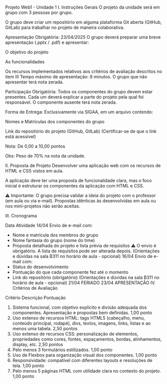 Projeto Web1 - Unidade 1
I. Instruções Gerais
O projeto da unidade será em grupo com 3 pessoas por grupo.

O grupo deve criar um repositório em alguma plataforma Git aberta (GitHub, GitLab) para trabalhar no projeto de maneira colaborativa.

Apresentação Obrigatória: 23/04/2025
O grupo deverá preparar uma breve apresentação (.pptx / .pdf) e apresentar:

O objetivo do projeto

As funcionalidades

Os recursos implementados relativos aos critérios de avaliação descritos no item III
Tempo máximo de apresentação: 8 minutos.
O grupo que não apresentar terá nota zerada.

Participação Obrigatória:
Todos os componentes do grupo devem estar presentes.
Cada um deverá explicar a parte do projeto pela qual foi responsável.
O componente ausente terá nota zerada.

Forma de Entrega:
Exclusivamente via SIGAA, em um arquivo contendo:

Nomes e Matrículas dos componentes do grupo

Link do repositório do projeto (GitHub, GitLab)
(Certificar-se de que o link está acessível)

Nota: De 0,00 a 10,00 pontos

Obs: Peso de 70% na nota da unidade.

II. Proposta de Projeto
Desenvolver uma aplicação web com os recursos de HTML e CSS vistos em aula.

A aplicação deve ter uma proposta de funcionalidade clara, mas o foco inicial é estruturar os componentes da aplicação com HTML e CSS.

⚠️ Importante: O grupo precisa validar a ideia do projeto com o professor (em aula ou via e-mail).
Propostas idênticas às desenvolvidas em aula ou nos mini-projetos não serão aceitas.

III. Cronograma

Data	Atividade
14/04	Envio de e-mail com:
- Nome e matrícula dos membros do grupo
- Nome fantasia do grupo (nome do time)
- Proposta detalhada do projeto e lista prévia de requisitos
⚠️ O envio é obrigatório. A lista de requisitos pode ser alterada depois.
(Orientações e dúvidas na sala B311 no horário de aula - opcional)
16/04	Envio de e-mail com:
- Status do desenvolvimento
- Pontuação do que cada componente fez até o momento
- Link do repositório (obrigatório)
(Orientações e dúvidas na sala B311 no horário de aula - opcional)
21/04	FERIADO
23/04	APRESENTAÇÃO
IV. Critérios de Avaliação

Critério	Descrição	Pontuação
1.	Sistema funcional, com objetivo explícito e divisão adequada dos componentes. Apresentação e propostas bem definidas.	1,00 ponto
2.	Uso extenso de recursos HTML: tags HTML5 (cabeçalho, menu, conteúdo principal, rodapé), divs, textos, imagens, links, listas e ao menos uma tabela.	2,50 pontos
3.	Uso extenso de recursos CSS: personalização de elementos, propriedades como cores, fontes, espaçamentos, bordas, alinhamentos, display, etc.	2,50 pontos
4.	Pelo menos 3 formulários estilizados.	1,00 ponto
5.	Uso de Flexbox para organização visual dos componentes.	1,00 ponto
6.	Responsividade: compatível com diferentes layouts e resoluções de tela.	1,00 ponto
7.	Pelo menos 5 páginas HTML com utilidade clara no contexto do projeto.	1,00 ponto
